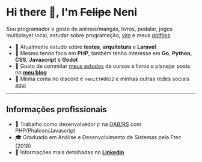 # Hi there 👋, I'm ~~Felipe~~ Neni

Sou programador e gosto de animes/mangás, livros, pedalar, jogos multiplayer local, estudar sobre programação, [vim](https://www.vim.org/) e meus [dotfiles](http://github.com/nenitf/dotfiles).

- :telescope: Atualmente estudo sobre **testes**, **arquitetura** e **Laravel**
- :pushpin: Mesmo tendo foco em **PHP**, também tenho interesse em **Go**, **Python**, **CSS**, **Javascript** e **Godot**
- :book: Gosto de commitar [meus estudos](http://neni.dev/ead) de cursos e livros e planejar posts no [**meu blog**](http://wtf.neni.dev)
- :bust_in_silhouette: Minha conta no discord é `nenitf#0822` e minhas outras redes sociais [aqui](http://neni.dev/hub)

---

## Informações profissionais

- :briefcase: Trabalho como desenvolvedor jr na [OAB/RS](https://www.oabrs.org.br/) com PHP/Phalcon/Javascript
- :mortar_board: Graduado em Análise e Desenvolvimento de Sistemas pela Ftec (2018)
- :page_facing_up: Informações mais detalhadas no [**Linkedin**](https://www.linkedin.com/in/nenitf/)

<!--![Profile Stats](https://github-readme-stats.vercel.app/api?username=nenitf&show_icons=true)-->
